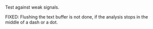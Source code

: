 

Test against weak signals.

FIXED: Flushing the text buffer is not done, if the analysis stops in
the middle of a dash or a dot.
